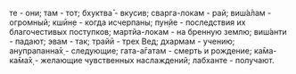 те - они; там - тот; бхуктва̄ - вкусив; сварга-локам - рай; виш́а̄лам - огромный; кшӣн̣е - когда исчерпаны; пун̣йе - последствия их благочестивых поступков; мартйа-локам - на бренную землю; виш́анти - падают; эвам - так; трайӣ - трех Вед; дхармам - учению; анупрапанна̄х̣ - следующие; гата-а̄гатам - смерть и рождение; ка̄ма-ка̄ма̄х̣ - желающие чувственных наслаждений; лабханте - получают.